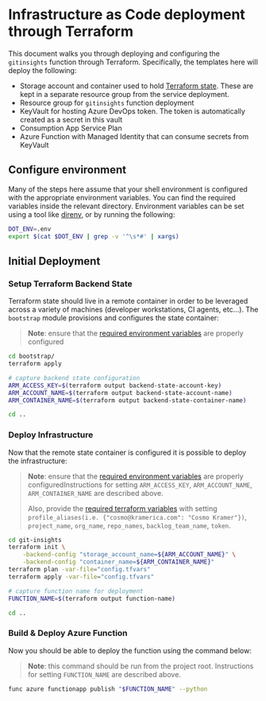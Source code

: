# Infrastructure as Code deployment through Terraform

This document walks you through deploying and configuring the `gitinsights` function through Terraform. Specifically, the templates here will deploy the following:

* Storage account and container used to hold [Terraform state](https://www.terraform.io/docs/state/remote.html). These are kept in a separate resource group from the service deployment.
* Resource group for `gitinsights` function deployment
* KeyVault for hosting Azure DevOps token. The token is automatically created as a secret in this vault
* Consumption App Service Plan
* Azure Function with Managed Identity that can consume secrets from KeyVault

## Configure environment

Many of the steps here assume that your shell environment is configured with the appropriate environment variables. You can find the required variables inside the relevant directory. Environment variables can be set using a tool like [direnv](https://direnv.net/), or by running the following:

```bash
DOT_ENV=.env
export $(cat $DOT_ENV | grep -v '^\s*#' | xargs)
```

## Initial Deployment

### Setup Terraform Backend State

Terraform state should live in a remote container in order to be leveraged across a variety of machines (developer workstations, CI agents, etc...). The `bootstrap` module provisions and configures the state container:

> **Note**: ensure that the [required environment variables](./bootstrap/.env.template) are properly configured

```bash
cd bootstrap/
terraform apply

# capture backend state configuration
ARM_ACCESS_KEY=$(terraform output backend-state-account-key)
ARM_ACCOUNT_NAME=$(terraform output backend-state-account-name)
ARM_CONTAINER_NAME=$(terraform output backend-state-container-name)

cd ..
```

### Deploy Infrastructure

Now that the remote state container is configured it is possible to deploy the infrastructure:

> **Note**: ensure that the [required environment variables](./git-insights/.env.template) are properly configuredInstructions for setting `ARM_ACCESS_KEY`, `ARM_ACCOUNT_NAME`, `ARM_CONTAINER_NAME` are described above.
>
> Also, provide the [required terraform variables](./git-insights/config.tfvars.template) with setting `profile_aliases(i.e. {"cosmo@kramerica.com": "Cosmo Kramer"})`, `project_name`, `org_name`, `repo_names`, `backlog_team_name`, `token`.

```bash
cd git-insights
terraform init \
    -backend-config "storage_account_name=${ARM_ACCOUNT_NAME}" \
    -backend-config "container_name=${ARM_CONTAINER_NAME}"
terraform plan -var-file="config.tfvars"
terraform apply -var-file="config.tfvars"

# capture function name for deployment
FUNCTION_NAME=$(terraform output function-name)

cd ..
```

### Build & Deploy Azure Function

Now you should be able to deploy the function using the command below:

> **Note**: this command should be run from the project root. Instructions for setting `FUNCTION_NAME` are described above.

```bash
func azure functionapp publish "$FUNCTION_NAME" --python
```
